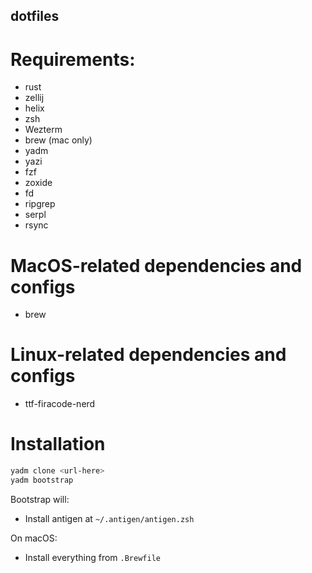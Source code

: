 dotfiles
--------

# Requirements:

- rust
- zellij
- helix
- zsh
- Wezterm
- brew (mac only)
- yadm
- yazi
- fzf
- zoxide
- fd
- ripgrep
- serpl
- rsync

# MacOS-related dependencies and configs

- brew

# Linux-related dependencies and configs

- ttf-firacode-nerd

# Installation

```bash
yadm clone <url-here>
yadm bootstrap
```

Bootstrap will:

- Install antigen at `~/.antigen/antigen.zsh`

On macOS:

- Install everything from `.Brewfile`
